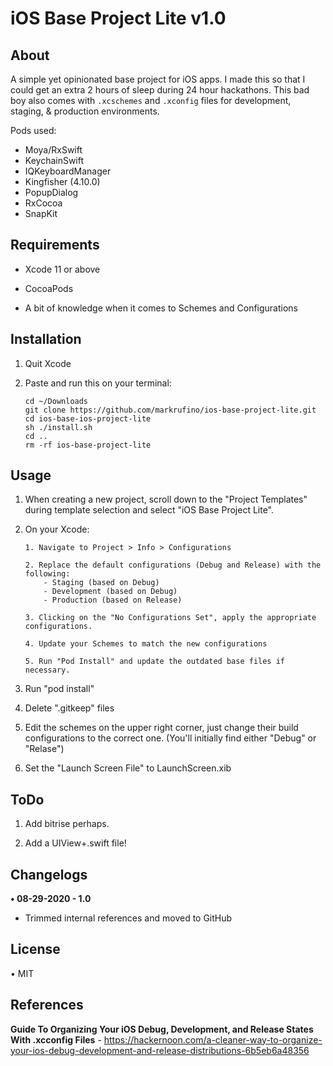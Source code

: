 # iOS Base Project Lite v1.0

## About
A simple yet opinionated base project for iOS apps. I made this so that I could get an extra 2 hours of sleep during 24 hour hackathons. This bad boy also comes with `.xcschemes` and `.xconfig` files for development, staging, & production environments.

Pods used:
- Moya/RxSwift
- KeychainSwift
- IQKeyboardManager
- Kingfisher (4.10.0)
- PopupDialog
- RxCocoa
- SnapKit

## Requirements

- Xcode 11 or above

- CocoaPods

- A bit of knowledge when it comes to Schemes and Configurations

## Installation

1. Quit Xcode

2. Paste and run this on your terminal:

	```
	cd ~/Downloads
	git clone https://github.com/markrufino/ios-base-project-lite.git
	cd ios-base-ios-project-lite
	sh ./install.sh
	cd ..
	rm -rf ios-base-project-lite
	```

## Usage

1. When creating a new project, scroll down to the "Project Templates" during template selection and select "iOS Base Project Lite".

2. On your Xcode:

	```
	1. Navigate to Project > Info > Configurations
	
	2. Replace the default configurations (Debug and Release) with the following:
		- Staging (based on Debug)
		- Development (based on Debug)
		- Production (based on Release)
	
	3. Clicking on the "No Configurations Set", apply the appropriate configurations.
	
	4. Update your Schemes to match the new configurations
	
	5. Run "Pod Install" and update the outdated base files if necessary.
	
	```

3. Run "pod install"

4. Delete ".gitkeep" files

5. Edit the schemes on the upper right corner, just change their build configurations to the correct one. (You'll initially find either "Debug" or "Relase")

6. Set the "Launch Screen File" to LaunchScreen.xib

## ToDo

1. Add bitrise perhaps.

1. Add a UIView+.swift file!


## Changelogs

**• 08-29-2020 - 1.0**

 - Trimmed internal references and moved to GitHub

 
## License

• MIT

## References

**Guide To Organizing Your iOS Debug, Development, and Release States With .xcconfig Files** - https://hackernoon.com/a-cleaner-way-to-organize-your-ios-debug-development-and-release-distributions-6b5eb6a48356
